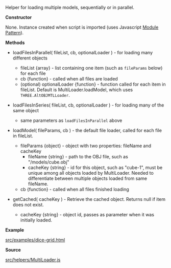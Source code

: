 Helper for loading multiple models, sequentially or in parallel. 

**Constructor**

None. Instance created when script is imported (uses Javascript [Module Pattern](http://toddmotto.com/mastering-the-module-pattern/)).

**Methods**

* loadFilesInParallel( fileList, cb, optionalLoader ) - for loading many different objects
    * fileList {array} - list containing one item (such as `fileParams` below) for each file
    * cb {function} - called when all files are loaded
    * (optional) optionalLoader {function} - function called for each item in fileList. Default is MultiLoader.loadModel, which uses `THREE.AltOBJMTLLoader`.

* loadFilesInSeries( fileList, cb, optionalLoader ) - for loading many of the same object
    * same parameters as `loadFilesInParallel` above

* loadModel( fileParams, cb ) - the default file loader, called for each file in fileList.
    * fileParams {object} - object with two properties: fileName and cacheKey
        * fileName {string} - path to the OBJ file, such as "/models/cube.obj"
        * cacheKey {string} - id for this object, such as "cube-1", must be unique among all objects loaded by MultiLoader. Needed to differentiate between multiple objects loaded from same fileName. 
    * cb {function} - called when all files finished loading

* getCached( cacheKey ) - Retrieve the cached object. Returns null if item does not exist. 
    * cacheKey {string} - object id, passes as parameter when it was initially loaded.

**Example**

[src/examples/dice-grid.html](https://github.com/AltspaceVR/AltspaceSDK/blob/master/examples/dice-grid.html)

**Source**

[src/helpers/MultiLoader.js](https://github.com/AltspaceVR/AltspaceSDK/blob/master/src/helpers/MultiLoader.js)


